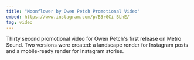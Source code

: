 ```yaml
---
title: "Moonflower by Owen Petch Promotional Video"
embed: https://www.instagram.com/p/B3rGCi-BLhE/
tag: video
---
```


Thirty second promotional video for Owen Petch's first release on Metro Sound. Two versions were created: a landscape render for Instagram posts and a mobile-ready render for Instagram stories. 
